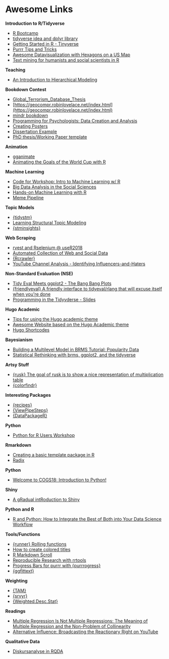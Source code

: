 # Awesome Links

**Introduction to R/Tidyverse**

+ [R Bootcamp](https://github.com/jkosie/uoregon_r_bootcamp)
+ [tidyverse idea and dplyr library](https://mczyzj.github.io/BeginnersGuideToGalaxy/somwehere-between-basic-and-useful.html#tidyverse-idea-and-dplyr-library)
+ [Getting Started in R - Tinyverse](https://github.com/eddelbuettel/gsir-te)
+ [Purrr Tips and Tricks](https://www.hvitfeldt.me/blog/purrr-tips-and-tricks/)
+ [Awesome Datavisualization with Hexagons on a US Map](https://github.com/othomantegazza/code-tidytuesday/blob/master/2-26-UFO.R)
+ [Text mining for humanists and social scientists in R](https://tm4ss.github.io/docs/index.html)

**Teaching**

+ [An Introduction to Hierarchical Modeling](http://mfviz.com/hierarchical-models/)

**Bookdown Contest**

+ [Global_Terrorism_Database_Thesis](https://github.com/pranavpandya84/Global_Terrorism_Database_THESIS)
+ [https://geocompr.robinlovelace.net/index.html](https://geocompr.robinlovelace.net/index.html)
+ [mindr bookdown](https://community.rstudio.com/t/bookdown-contest-submission-mindr-convert-a-bookdown-project-into-a-mind-map-and-vice-versa/15121)
+ [Programming for Psychologists: Data Creation and Analysis](https://crumplab.github.io/programmingforpsych/)
+ [Creating Posters](https://www.bapt.xyz/blog/posters)
+ [Dissertation Example](https://github.com/eddiekasner/example-dissertation)
+ [PhD thesis/Working Paper template](https://github.com/robjhyndman/monashebstemplates)

**Animation**

+ [gganimate](https://github.com/thomasp85/gganimate#gganimate-)
+ [Animating the Goals of the World Cup with R](https://ryo-n7.github.io/2018-07-24-visualize-worldcup-part-3/)

**Machine Learning**

+ [Code for Workshop: Intro to Machine Learning w/ R](https://shirinsplayground.netlify.com/2018/06/intro_to_ml_workshop_heidelberg/)
+ [Big Data Analysis in the Social Sciences](http://pablobarbera.com/ECPR-SC105/)
+ [Hands-on Machine Learning with R](https://bradleyboehmke.github.io/hands-on-machine-learning-with-r/index.html)
+ [Meme Pipeline](https://github.com/memespaper/memes_pipeline)

**Topic Models**

+ [{tidystm}](https://github.com/mikajoh/tidystm)
+ [Learning Structural Topic Modeling](https://github.com/dondealban/learning-stm)
+ [{stminsights}](https://github.com/methodds/stminsights)

**Web Scraping**

+ [rvest and Rselenium @ useR2018](https://gist.github.com/HanjoStudy/e5b1a425b5436550a66a4e0b05352a51)
+ [Automated Collection of Web and Social Data](http://pablobarbera.com/ECPR-SC104/)
+ [{Rcrawler}](https://github.com/salimk/Rcrawler)
+ [YouTube Channel Analysis - Identifying Influencers-and-Haters](https://towardsdatascience.com/youtube-channel-analysis-identifying-influencers-and-haters-8d7a4c0790c7)

**Non-Standard Evaluation (NSE)**

+ [Tidy Eval Meets ggplot2 - The Bang Bang Plots](http://www.onceupondata.com/2018/07/06/ggplot-tidyeval/)
+ [{friendlyeval} A friendly interface to tidyeval/rlang that will excuse itself when you're done](https://github.com/MilesMcBain/friendlyeval)
+ [Programming in the Tidyvderse - Slides](https://speakerdeck.com/lionelhenry/programming-in-the-tidyverse
)


**Hugo Academic**

+ [Tips for using the Hugo academic theme](https://lmyint.github.io/post/hugo-academic-tips/)
+ [Awesome Website based on the Hugo Academic theme](https://github.com/fliptanedo/FlipWebsite2017)
+ [Hugo Shortcodes](https://gohugo.io/content-management/shortcodes/)

**Bayesianism**

+ [Building a Multilevel Model in BRMS Tutorial: Popularity Data](https://www.rensvandeschoot.com/brms-started/)
+ [Statistical Rethinking with brms, ggplot2, and the tidyverse](https://bookdown.org/connect/#/apps/1850/access)

**Artsy Stuff**

+ [{rusk} The goal of rusk is to show a nice representation of multiplication table](https://github.com/ThinkR-open/rusk)
+ [{colorfindr}](https://github.com/zumbov2/colorfindr)

**Interesting Packages**

+ [{recipes}](https://github.com/topepo/user2018/blob/master/slides/Recipes_for_Data_Processing.pdf)
+ [{ViewPipeSteps}](https://github.com/daranzolin/ViewPipeSteps)
+ [{DataPackageR}](https://ropensci.org/blog/2018/09/18/datapackager/)

**Python**

+ [Python for R Users Workshop](https://github.com/MangoTheCat/python-for-r-users-workshop)

**Rmarkdown**

+ [Creating a basic template package in R](http://ismayc.github.io/ecots2k16/template_pkg/)
+ [Radix](https://rstudio.github.io/radix/)

**Python**

+ [Welcome to COGS18: Introduction to Python!](https://cogs18.github.io/intro/)

**Shiny**

+ [A gRadual intRoduction to Shiny](https://laderast.github.io/gradual_shiny/index.html)

**Python and R**

+ [R and Python: How to Integrate the Best of Both into Your Data Science Workflow](https://www.r-bloggers.com/r-and-python-how-to-integrate-the-best-of-both-into-your-data-science-workflow/)

**Tools/Functions**

+ [{runner} Rolling functions](https://cran.r-project.org/web/packages/runner/vignettes/runner.html)
+ [How to create colored titles](https://github.com/danawanzer/tidytuesdayweek18/blob/master/Week_18_-_Dallas_Animal_Shelter_RMD.md)
+ [R Markdown Scroll](https://github.com/nathaneastwood/r-markdown-scroll)
+ [Reproducible Research with rrtools](https://annakrystalli.me/rrtools-repro-research/index.html)
+ [Progress Bars for purrr with {purrrogress}](https://cran.r-project.org/web/packages/purrrogress/readme/README.html)
+ [{ggfittext}](https://github.com/wilkox/ggfittext)


**Weighting**

+ [{TAM}](https://www.rdocumentation.org/packages/TAM/versions/2.12-18/topics/weighted_Stats)
+ [{srvyr}](https://github.com/gergness/srvyr)
+ [{Weighted.Desc.Stat}](https://rdrr.io/cran/Weighted.Desc.Stat/man/)

**Readings**

+ [Multiple Regression Is Not Multiple Regressions: The Meaning of Multiple Regression and the Non-Problem of Collinearity](https://quod.lib.umich.edu/cgi/t/text/text-idx?cc=ptpbio;c=ptb;c=ptpbio;idno=16039257.0010.003;view=text;rgn=main;xc=1;g=ptpbiog)
+ [Alternative Influence: Broadcasting the Reactionary Right on YouTube](https://datasociety.net/wp-content/uploads/2018/09/DS_Alternative_Influence.pdf)


**Qualitative Data**
+ [Diskursanalyse in RQDA](https://rpubs.com/dastan/rqda_hd)

